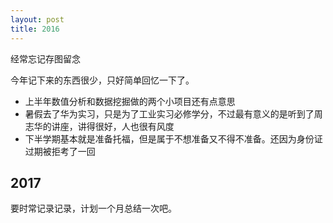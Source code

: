 ```yaml
---
layout: post
title: 2016
---
```


<div class="excerpt">
    经常忘记存图留念
</div>

今年记下来的东西很少，只好简单回忆一下了。

- 上半年数值分析和数据挖掘做的两个小项目还有点意思
- 暑假去了华为实习，只是为了工业实习必修学分，不过最有意义的是听到了周志华的讲座，讲得很好，人也很有风度
- 下半学期基本就是准备托福，但是属于不想准备又不得不准备。还因为身份证过期被拒考了一回<i class="em em-sweat"></i>

## 2017

要时常记录记录，计划一个月总结一次吧。

